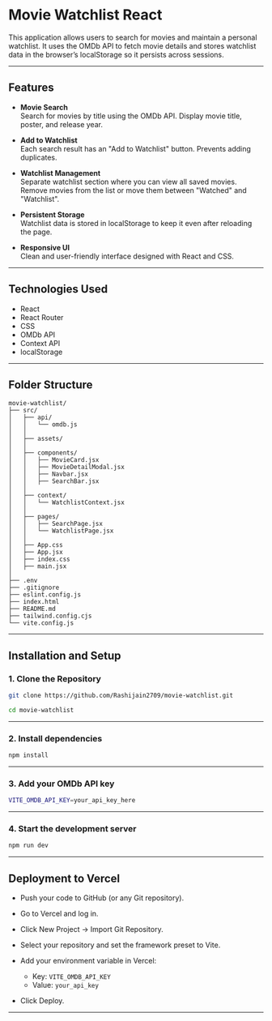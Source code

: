 # Movie Watchlist React

This application allows users to search for movies and maintain a personal watchlist. It uses the OMDb API to fetch movie details and stores watchlist data in the browser’s localStorage so it persists across sessions.

---

## Features

- **Movie Search**  
  Search for movies by title using the OMDb API. Display movie title, poster, and release year.

- **Add to Watchlist**  
  Each search result has an "Add to Watchlist" button. Prevents adding duplicates.

- **Watchlist Management**  
  Separate watchlist section where you can view all saved movies.  
  Remove movies from the list or move them between "Watched" and "Watchlist".

- **Persistent Storage**  
  Watchlist data is stored in localStorage to keep it even after reloading the page.

- **Responsive UI**  
  Clean and user-friendly interface designed with React and CSS.

---

## Technologies Used

- React
- React Router
- CSS
- OMDb API
- Context API
- localStorage

---

## Folder Structure

```
movie-watchlist/
├── src/
│   ├── api/
│   │   └── omdb.js
│   │
│   ├── assets/
│   │
│   ├── components/
│   │   ├── MovieCard.jsx
│   │   ├── MovieDetailModal.jsx
│   │   ├── Navbar.jsx
│   │   ├── SearchBar.jsx
│   │
│   ├── context/
│   │   └── WatchlistContext.jsx
│   │
│   ├── pages/
│   │   ├── SearchPage.jsx
│   │   └── WatchlistPage.jsx
│   │
│   ├── App.css
│   ├── App.jsx
│   ├── index.css
│   ├── main.jsx
│
├── .env
├── .gitignore
├── eslint.config.js
├── index.html
├── README.md
├── tailwind.config.cjs
└── vite.config.js
```

---

## Installation and Setup

### 1. Clone the Repository

```bash
git clone https://github.com/Rashijain2709/movie-watchlist.git

cd movie-watchlist
```

---

### 2. Install dependencies

```bash
npm install
```

---

### 3. Add your OMDb API key

```bash
VITE_OMDB_API_KEY=your_api_key_here
```

---

### 4. Start the development server

```bash
npm run dev
```

---

## Deployment to Vercel
- Push your code to GitHub (or any Git repository).

- Go to Vercel and log in.

- Click New Project → Import Git Repository.

- Select your repository and set the framework preset to Vite.

- Add your environment variable in Vercel:
  - Key: `VITE_OMDB_API_KEY`
  - Value: `your_api_key`

- Click Deploy.

---